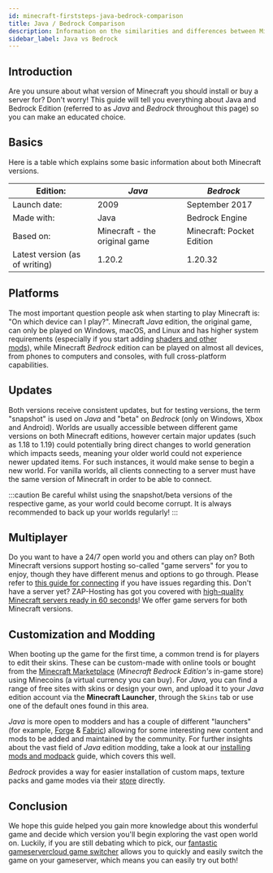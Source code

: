 ```yaml
---
id: minecraft-firststeps-java-bedrock-comparison
title: Java / Bedrock Comparison
description: Information on the similarities and differences between Minecraft Java and Bedrock edition game versions - ZAP-Hosting.com documentation
sidebar_label: Java vs Bedrock
---
```


## Introduction

Are you unsure about what version of Minecraft you should install or buy a server for? Don't worry! This guide will tell you everything about Java and Bedrock Edition (referred to as *Java* and *Bedrock* throughout this page) so you can make an educated choice.

## Basics

Here is a table which explains some basic information about both Minecraft versions.

| Edition:                       | *Java*                        | *Bedrock*                 |
| ------------------------------ | ----------------------------- | ------------------------- |
| Launch date:                   | 2009                          | September 2017            |
| Made with:                     | Java                          | Bedrock Engine            |
| Based on:                      | Minecraft - the original game | Minecraft: Pocket Edition |
| Latest version (as of writing) | 1.20.2                        | 1.20.32                   |

## Platforms

The most important question people ask when starting to play Minecraft is: "On which device can I play?". Minecraft *Java* edition, the original game, can only be played on Windows, macOS, and Linux and has higher system requirements (especially if you start adding [shaders and other mods](#customization-and-modding)), while Minecraft *Bedrock* edition can be played on almost all devices, from phones to computers and consoles, with full cross-platform capabilities.

## Updates

Both versions receive consistent updates, but for testing versions, the term "snapshot" is used on *Java* and "beta" on *Bedrock* (only on Windows, Xbox and Android). Worlds are usually accessible between different game versions on both Minecraft editions, however certain major updates (such as 1.18 to 1.19) could potentially bring direct changes to world generation which impacts seeds, meaning your older world could not experience newer updated items. For such instances, it would make sense to begin a new world. For vanilla worlds, all clients connecting to a server must have the same version of Minecraft in order to be able to connect.

:::caution 
Be careful whilst using the snapshot/beta versions of the respective game, as your world could become corrupt. It is always recommended to back up your worlds regularly!
:::

## Multiplayer

Do you want to have a 24/7 open world you and others can play on? Both Minecraft versions support hosting so-called "game servers" for you to enjoy, though they have different menus and options to go through. Please refer to [this guide for connecting](https://zap-hosting.com/guides/docs/minecraft-firststeps-connect) if you have issues regarding this. Don't have a server yet? ZAP-Hosting has got you covered with [high-quality Minecraft servers ready in 60 seconds](https://zap-hosting.com/en/shop/product/cloud-gameserver/minecraft/)! We offer game servers for both Minecraft versions.

## Customization and Modding

When booting up the game for the first time, a common trend is for players to edit their skins. These can be custom-made with online tools or bought from the [Minecraft Marketplace](https://www.minecraft.net/en-us/marketplace) (*Minecraft Bedrock Edition's* in-game store) using Minecoins (a virtual currency you can buy). For *Java*, you can find a range of free sites with skins or design your own, and upload it to your *Java* edition account via the **Minecraft Launcher**, through the `Skins` tab or use one of the default ones found in this area.

*Java* is more open to modders and has a couple of different "launchers" (for example, [Forge](https://files.minecraftforge.net/net/minecraftforge/forge/) & [Fabric](https://fabricmc.net/use/installer/)) allowing for some interesting new content and mods to be added and maintained by the community. For further insights about the vast field of *Java* edition modding, take a look at our [installing mods and modpack](https://zap-hosting.com/guides/docs/minecraft-forge-fabric-add-mods-modpacks) guide, which covers this well.

*Bedrock* provides a way for easier installation of custom maps, texture packs and game modes via their [store](https://www.minecraft.net/en-us/catalog) directly.

## Conclusion

We hope this guide helped you gain more knowledge about this wonderful game and decide which version you'll begin exploring the vast open world on. Luckily, if you are still debating which to pick, our [fantastic gameservercloud game switcher](https://zap-hosting.com/guides/docs/gameserver-gameswitch) allows you to quickly and easily switch the game on your gameserver, which means you can easily try out both!